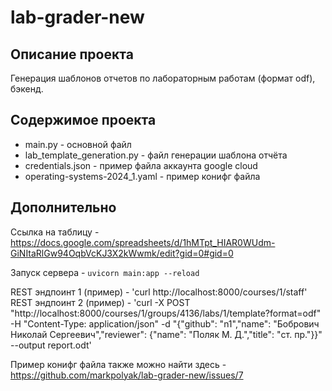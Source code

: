 # lab-grader-new

## Описание проекта
Генерация шаблонов отчетов по лабораторным работам (формат odf), бэкенд. 

## Содержимое проекта
- main.py - основной файл
- lab_template_generation.py - файл генерации шаблона отчёта
- credentials.json - пример файла аккаунта google cloud
- operating-systems-2024_1.yaml - пример конифг файла

## Дополнительно 
Ссылка на таблицу - https://docs.google.com/spreadsheets/d/1hMTpt_HIAR0WUdm-GiNItaRlGw94OqbVcKJ3X2kWwmk/edit?gid=0#gid=0

Запуск сервера - `uvicorn main:app --reload`

REST эндпоинт 1 (пример) - 'curl http://localhost:8000/courses/1/staff'
REST эндпоинт 2 (пример) - 'curl -X POST "http://localhost:8000/courses/1/groups/4136/labs/1/template?format=odf" -H "Content-Type: application/json" -d "{\"github\": \"n1\",\"name\": \"Бобрович Николай Сергеевич\",\"reviewer\": {\"name\": \"Поляк М. Д.\",\"title\": \"ст. пр.\"}}" --output report.odt'

Пример конифг файла также можно найти здесь - https://github.com/markpolyak/lab-grader-new/issues/7

